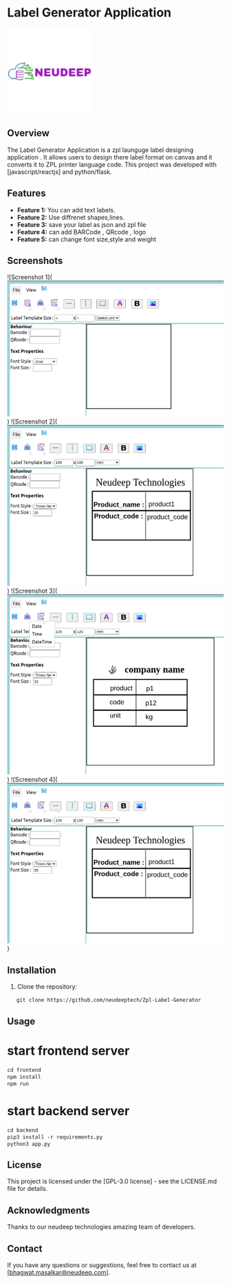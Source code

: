 # Label Generator Application

![Alt text](image.png)

## Overview

The Label Generator Application is a zpl launguge label designing application . It allows users to design there label format on canvas and it converts it to ZPL printer language code. This project was developed with [javascript/reactjs] and python/flask.

## Features

- **Feature 1:** You can add text labels.
- **Feature 2:** Use diffrenet shapes,lines.
- **Feature 3:** save your label as json and zpl file
- **Feature 4:** can add BARCode , QRcode , logo
- **Feature 5:** can change font size,style and weight

## Screenshots

![Screenshot 1](![Alt text](<Screenshot from 2024-01-08 13-46-30.png>))
![Screenshot 2](![Alt text](<Screenshot from 2024-01-08 13-55-11.png>))
![Screenshot 3](![Alt text](<Screenshot from 2024-01-08 14-11-57.png>))
![Screenshot 4](![Alt text](<Screenshot from 2024-01-08 13-55-11.png>))


## Installation

1. Clone the repository:

```
   git clone https://github.com/neudeeptech/Zpl-Label-Generator

```

## Usage

# start frontend server

``` 
cd frontend
npm install 
npm run 
```

# start backend server
``` 
cd backend
pip3 install -r requirements.py 
python3 app.py
```

## License
This project is licensed under the [GPL-3.0 license] - see the LICENSE.md file for details.

## Acknowledgments
Thanks to our neudeep technologies amazing team of developers. 

## Contact
If you have any questions or suggestions, feel free to contact us at [bhagwat.masalkar@neudeep.com].
